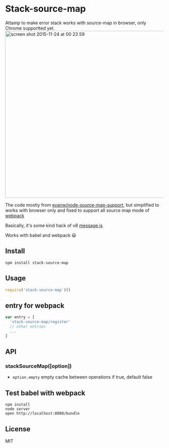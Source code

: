 # Stack-source-map

Attamp to make error stack works with source-map in browser, only Chrome supportted yet.
<img width="529" alt="screen shot 2015-11-24 at 00 23 59" src="https://cloud.githubusercontent.com/assets/251450/11343360/afb271bc-9246-11e5-9c60-6a501a2f2b5f.png">

The code mostly from [evanw/node-source-map-support](https://github.com/evanw/node-source-map-support), but simplified to works with browser only and fixed to support all source map mode of [webpack](https://webpack.github.io/docs/configuration.html#devtool)

Basically, it's some kind hack of v8 [message.js](https://code.google.com/p/v8/source/browse/trunk/src/messages.js)

Works with babel and webpack :smiley:


## Install

    npm install stack-source-map

## Usage

``` js
require('stack-source-map')()
```

## entry for webpack

``` js
var entry = [
  'stack-source-map/register'
  // other entries
  ...
]
```

## API

### stackSourceMap([option])

* `option.empty` empty cache between operations if true, default false

## Test babel with webpack

    npm install
    node server
    open http://localhost:8080/bundle

## License

MIT

